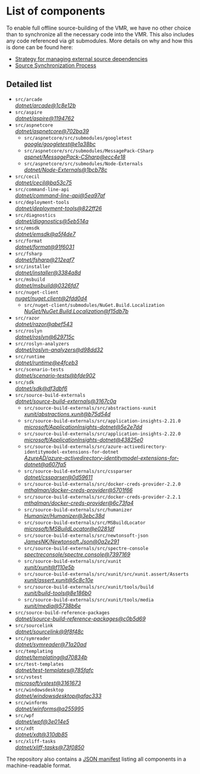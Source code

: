 ﻿# List of components

To enable full offline source-building of the VMR, we have no other choice than to synchronize all the necessary code into the VMR. This also includes any code referenced via git submodules. More details on why and how this is done can be found here:
- [Strategy for managing external source dependencies](src/arcade/Documentation/UnifiedBuild/VMR-Strategy-For-External-Source.md)
- [Source Synchronization Process](src/arcade/Documentation/UnifiedBuild/VMR-Design-And-Operation.md#source-synchronization-process)

## Detailed list

<!-- component list beginning -->
- `src/arcade`  
*[dotnet/arcade@1c8e12b](https://github.com/dotnet/arcade/tree/1c8e12b71c28f5dc6626b529b08abefdbb7ca6e8)*
- `src/aspire`  
*[dotnet/aspire@1194762](https://github.com/dotnet/aspire/tree/11947620e257657946e4232085d8db8e2aa4a36e)*
- `src/aspnetcore`  
*[dotnet/aspnetcore@702ba39](https://github.com/dotnet/aspnetcore/tree/702ba39ace967037a3f726765732e3e63f80907e)*
    - `src/aspnetcore/src/submodules/googletest`  
    *[google/googletest@e1a38bc](https://github.com/google/googletest/tree/e1a38bc3707741d249fa22d2064552a08e37555b)*
    - `src/aspnetcore/src/submodules/MessagePack-CSharp`  
    *[aspnet/MessagePack-CSharp@ecc4e18](https://github.com/aspnet/MessagePack-CSharp/tree/ecc4e18ad7a0c7db51cd7e3d2997a291ed01444d)*
    - `src/aspnetcore/src/submodules/Node-Externals`  
    *[dotnet/Node-Externals@1bcb78c](https://github.com/dotnet/Node-Externals/tree/1bcb78ca694568f7993d9d385eee0687ad0f5dfe)*
- `src/cecil`  
*[dotnet/cecil@ba53c75](https://github.com/dotnet/cecil/tree/ba53c75483aa4980a332fa48e61076f80adfec40)*
- `src/command-line-api`  
*[dotnet/command-line-api@5ea97af](https://github.com/dotnet/command-line-api/tree/5ea97af07263ea3ef68a18557c8aa3f7e3200bda)*
- `src/deployment-tools`  
*[dotnet/deployment-tools@822ff26](https://github.com/dotnet/deployment-tools/tree/822ff266c5f999ab9ceb6928df59d79285ea4a4f)*
- `src/diagnostics`  
*[dotnet/diagnostics@5eb514a](https://github.com/dotnet/diagnostics/tree/5eb514a41f900ac1aa1e9a3e12b2931dcb064069)*
- `src/emsdk`  
*[dotnet/emsdk@a5f4de7](https://github.com/dotnet/emsdk/tree/a5f4de78fca42544771977f8e8e04c4aa83e1d02)*
- `src/format`  
*[dotnet/format@91f6031](https://github.com/dotnet/format/tree/91f60316ebd9c75d6be8b7f9b7c201bab17240c9)*
- `src/fsharp`  
*[dotnet/fsharp@212eaf7](https://github.com/dotnet/fsharp/tree/212eaf7fac2d837c51dc49e477a599ebea68338b)*
- `src/installer`  
*[dotnet/installer@3384a8d](https://github.com/dotnet/installer/tree/3384a8d60fa22fac16ac963a5bd7ec3f410f1858)*
- `src/msbuild`  
*[dotnet/msbuild@0326fd7](https://github.com/dotnet/msbuild/tree/0326fd7c9e131c4c26bac3c0f72a43ef9fd2812c)*
- `src/nuget-client`  
*[nuget/nuget.client@2fdd0d4](https://github.com/nuget/nuget.client/tree/2fdd0d41e33c3354de2750fe154b56751a6682aa)*
    - `src/nuget-client/submodules/NuGet.Build.Localization`  
    *[NuGet/NuGet.Build.Localization@f15db7b](https://github.com/NuGet/NuGet.Build.Localization/tree/f15db7b7c6f5affbea268632ef8333d2687c8031)*
- `src/razor`  
*[dotnet/razor@abef543](https://github.com/dotnet/razor/tree/abef543a4598d8e032a05cfe6b82bfa818c5cf90)*
- `src/roslyn`  
*[dotnet/roslyn@629715c](https://github.com/dotnet/roslyn/tree/629715c09402f5e741da2faa03cc4b56f74d3c8d)*
- `src/roslyn-analyzers`  
*[dotnet/roslyn-analyzers@d98dd32](https://github.com/dotnet/roslyn-analyzers/tree/d98dd32d7cd4274bea98b147032b73a4eb051f2c)*
- `src/runtime`  
*[dotnet/runtime@e4fceb3](https://github.com/dotnet/runtime/tree/e4fceb3ae5598ae3b1e0941c43d6108983e1c048)*
- `src/scenario-tests`  
*[dotnet/scenario-tests@bfde902](https://github.com/dotnet/scenario-tests/tree/bfde902a10d7b672f4fc7e844198ede405dbb9c6)*
- `src/sdk`  
*[dotnet/sdk@df3dbf6](https://github.com/dotnet/sdk/tree/df3dbf6df434b0f11dcaff545d16f5957647633c)*
- `src/source-build-externals`  
*[dotnet/source-build-externals@3167c0a](https://github.com/dotnet/source-build-externals/tree/3167c0a9379f52145af31057aca31f45528eb123)*
    - `src/source-build-externals/src/abstractions-xunit`  
    *[xunit/abstractions.xunit@b75d54d](https://github.com/xunit/abstractions.xunit/tree/b75d54d73b141709f805c2001b16f3dd4d71539d)*
    - `src/source-build-externals/src/application-insights-2.21.0`  
    *[microsoft/ApplicationInsights-dotnet@5e2e7dd](https://github.com/microsoft/ApplicationInsights-dotnet/tree/5e2e7ddda961ec0e16a75b1ae0a37f6a13c777f5)*
    - `src/source-build-externals/src/application-insights-2.22.0`  
    *[microsoft/ApplicationInsights-dotnet@43825e0](https://github.com/microsoft/ApplicationInsights-dotnet/tree/43825e06a22cdfb702fc199a7ba99a7d541d48c6)*
    - `src/source-build-externals/src/azure-activedirectory-identitymodel-extensions-for-dotnet`  
    *[AzureAD/azure-activedirectory-identitymodel-extensions-for-dotnet@a607fa5](https://github.com/AzureAD/azure-activedirectory-identitymodel-extensions-for-dotnet/tree/a607fa5e0005a6178cf1d2fed4fa0f8179cdb186)*
    - `src/source-build-externals/src/cssparser`  
    *[dotnet/cssparser@0d59611](https://github.com/dotnet/cssparser/tree/0d59611784841735a7778a67aa6e9d8d000c861f)*
    - `src/source-build-externals/src/docker-creds-provider-2.2.0`  
    *[mthalman/docker-creds-provider@5701f66](https://github.com/mthalman/docker-creds-provider/tree/5701f6667c1fbd805684857baaa860383bbdfed7)*
    - `src/source-build-externals/src/docker-creds-provider-2.2.1`  
    *[mthalman/docker-creds-provider@6c73fa4](https://github.com/mthalman/docker-creds-provider/tree/6c73fa4784795ae07f49305a057abf5c473d2adb)*
    - `src/source-build-externals/src/humanizer`  
    *[Humanizr/Humanizer@3ebc38d](https://github.com/Humanizr/Humanizer/tree/3ebc38de585fc641a04b0e78ed69468453b0f8a1)*
    - `src/source-build-externals/src/MSBuildLocator`  
    *[microsoft/MSBuildLocator@e0281df](https://github.com/microsoft/MSBuildLocator/tree/e0281df33274ac3c3e22acc9b07dcb4b31d57dc0)*
    - `src/source-build-externals/src/newtonsoft-json`  
    *[JamesNK/Newtonsoft.Json@0a2e291](https://github.com/JamesNK/Newtonsoft.Json/tree/0a2e291c0d9c0c7675d445703e51750363a549ef)*
    - `src/source-build-externals/src/spectre-console`  
    *[spectreconsole/spectre.console@7397169](https://github.com/spectreconsole/spectre.console/tree/7397169a2757dc3657598bdea4ac222c0f283425)*
    - `src/source-build-externals/src/xunit`  
    *[xunit/xunit@f110e5b](https://github.com/xunit/xunit/tree/f110e5bee5dfd4c08339587c9c3df9292fcb597c)*
    - `src/source-build-externals/src/xunit/src/xunit.assert/Asserts`  
    *[xunit/assert.xunit@5c8c10e](https://github.com/xunit/assert.xunit/tree/5c8c10e085eb42f39f2fe0b40c94bf56649eb0a4)*
    - `src/source-build-externals/src/xunit/tools/build`  
    *[xunit/build-tools@8e186b0](https://github.com/xunit/build-tools/tree/8e186b0f8e398796e75453f3f18952b06d29fdfd)*
    - `src/source-build-externals/src/xunit/tools/media`  
    *[xunit/media@5738b6e](https://github.com/xunit/media/tree/5738b6e86f08e0389c4392b939c20e3eca2d9822)*
- `src/source-build-reference-packages`  
*[dotnet/source-build-reference-packages@c0b5d69](https://github.com/dotnet/source-build-reference-packages/tree/c0b5d69a1a1513528c77fffff708c7502d57c35c)*
- `src/sourcelink`  
*[dotnet/sourcelink@9f8f48c](https://github.com/dotnet/sourcelink/tree/9f8f48c984083a71e3b75a3f11f96d0ec55d6b05)*
- `src/symreader`  
*[dotnet/symreader@71a20ad](https://github.com/dotnet/symreader/tree/71a20ad4aaedc284ef2d9a7302f5d2ec4df7dca3)*
- `src/templating`  
*[dotnet/templating@d70834b](https://github.com/dotnet/templating/tree/d70834b2168645e0f40556d677780e2cbd4d7d6b)*
- `src/test-templates`  
*[dotnet/test-templates@785fafc](https://github.com/dotnet/test-templates/tree/785fafc79e66b509ccc116867b84c21e494930b8)*
- `src/vstest`  
*[microsoft/vstest@3161673](https://github.com/microsoft/vstest/tree/316167369cea59e0ad6ece2a39d94a3a6d49cf12)*
- `src/windowsdesktop`  
*[dotnet/windowsdesktop@afac333](https://github.com/dotnet/windowsdesktop/tree/afac3334f4087044a6ac73450bc79c281fe8e833)*
- `src/winforms`  
*[dotnet/winforms@a255995](https://github.com/dotnet/winforms/tree/a255995a9062ea71cea983787cc1201e0b44466a)*
- `src/wpf`  
*[dotnet/wpf@3e014e5](https://github.com/dotnet/wpf/tree/3e014e541aaa580cfa0e7e01a4201757cf36a968)*
- `src/xdt`  
*[dotnet/xdt@310db85](https://github.com/dotnet/xdt/tree/310db85daf545c0732aa10c37b75570d6c59ea34)*
- `src/xliff-tasks`  
*[dotnet/xliff-tasks@73f0850](https://github.com/dotnet/xliff-tasks/tree/73f0850939d96131c28cf6ea6ee5aacb4da0083a)*
<!-- component list end -->

The repository also contains a [JSON manifest](https://github.com/dotnet/dotnet/blob/main/src/source-manifest.json) listing all components in a machine-readable format.
